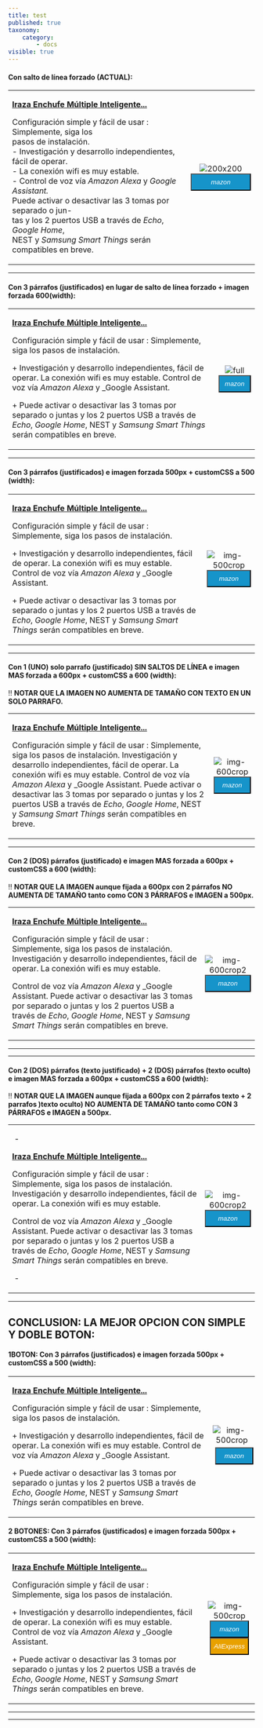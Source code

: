 ```yaml
---
title: test
published: true
taxonomy:
    category:
        - docs
visible: true
---
```


#### **Con salto de línea forzado (ACTUAL)**:

|  |  |
|:-------------|:-------------:|
| <p>[**Iraza Enchufe Múltiple Inteligente...**](https://amzn.to/2J7yf7y)</p><p>Configuración simple y fácil de usar : Simplemente, siga los<br />pasos de instalación.<br />- Investigación y desarrollo independientes, fácil de operar.<br />- La conexión wifi es muy estable.<br />- Control de voz vía _Amazon Alexa_ y _Google Assistant._<br /> Puede activar o desactivar las 3 tomas por separado o jun-<br />tas y los 2 puertos USB a través de _Echo_, _Google Home_,<br />NEST y _Samsung Smart Things_ serán compatibles en breve.</p> | <div> ![200x200][amzn-iraza] <a href="https://amzn.to/2J7yf7y" alt="amazon-link" target="_blank"><button type="button" style="color:#fff;background-color:#1694CA;width:100%;height:35px;"><i class="fa fa-amazon">mazon</i></button></a> </div> |

---

#### **Con 3 párrafos (justificados) en lugar de salto de línea forzado + imagen forzada 600(width)**:

|  |  |
|:------|:-----------------------:|
| <p>[**Iraza Enchufe Múltiple Inteligente...**](https://amzn.to/2J7yf7y)</p><p>Configuración simple y fácil de usar : Simplemente, siga los pasos de instalación.</p><p>+ Investigación y desarrollo independientes, fácil de operar. La conexión wifi es muy estable. Control de voz vía _Amazon Alexa_ y _Google Assistant.</p><p>+ Puede activar o desactivar las 3 tomas por separado o juntas y los 2 puertos USB a través de _Echo_, _Google Home_, NEST y _Samsung Smart Things_ serán compatibles en breve.</p> | <div> ![full][amzn-iraza2] <a href="https://amzn.to/2J7yf7y" alt="amazon-link" target="_blank"><button type="button" style="color:#fff;background-color:#1694CA;width:100%;height:35px;"><i class="fa fa-amazon">mazon</i></button></a> </div> |

---

#### **Con 3 párrafos (justificados) e imagen forzada 500px + customCSS a 500 (width)**:

|  |  |
|:------|:-----------------------:|
| <p>[**Iraza Enchufe Múltiple Inteligente...**](https://amzn.to/2J7yf7y)</p><p>Configuración simple y fácil de usar : Simplemente, siga los pasos de instalación.</p><p>+ Investigación y desarrollo independientes, fácil de operar. La conexión wifi es muy estable. Control de voz vía _Amazon Alexa_ y _Google Assistant.</p><p>+ Puede activar o desactivar las 3 tomas por separado o juntas y los 2 puertos USB a través de _Echo_, _Google Home_, NEST y _Samsung Smart Things_ serán compatibles en breve.</p> | <div> ![img-500crop][amzn-iraza3] <a href="https://amzn.to/2J7yf7y" alt="amazon-link" target="_blank"><button type="button" style="color:#fff;background-color:#1694CA;width:100%;height:35px;"><i class="fa fa-amazon">mazon</i></button></a> </div> |

---

#### **Con 1 (UNO) solo parrafo (justificado) SIN SALTOS DE LÍNEA e imagen MAS forzada a 600px + customCSS a 600 (width)**:

!! **NOTAR QUE LA IMAGEN NO AUMENTA DE TAMAÑO CON TEXTO EN UN SOLO PARRAFO.**

|  |  |
|:------|:-----------------------:|
| <p>[**Iraza Enchufe Múltiple Inteligente...**](https://amzn.to/2J7yf7y)</p><p>Configuración simple y fácil de usar : Simplemente, siga los pasos de instalación. Investigación y desarrollo independientes, fácil de operar. La conexión wifi es muy estable. Control de voz vía _Amazon Alexa_ y _Google Assistant. Puede activar o desactivar las 3 tomas por separado o juntas y los 2 puertos USB a través de _Echo_, _Google Home_, NEST y _Samsung Smart Things_ serán compatibles en breve.</p> | <div> ![img-600crop][amzn-iraza4] <a href="https://amzn.to/2J7yf7y" alt="amazon-link" target="_blank"><button type="button" style="color:#fff;background-color:#1694CA;width:100%;height:35px;"><i class="fa fa-amazon">mazon</i></button></a> </div> |

---

#### **Con 2 (DOS) párrafos (justificado) e imagen MAS forzada a 600px + customCSS a 600 (width)**:

!! **NOTAR QUE LA IMAGEN aunque fijada a 600px con 2 párrafos NO AUMENTA DE TAMAÑO tanto como CON 3 PÁRRAFOS e IMAGEN a 500px.**

|  |  |
|:------|:-----------------------:|
| <p>[**Iraza Enchufe Múltiple Inteligente...**](https://amzn.to/2J7yf7y)</p><p>Configuración simple y fácil de usar : Simplemente, siga los pasos de instalación. Investigación y desarrollo independientes, fácil de operar. La conexión wifi es muy estable.</p><p>Control de voz vía _Amazon Alexa_ y _Google Assistant. Puede activar o desactivar las 3 tomas por separado o juntas y los 2 puertos USB a través de _Echo_, _Google Home_, NEST y _Samsung Smart Things_ serán compatibles en breve.</p> | <div> ![img-600crop2][amzn-iraza5] <a href="https://amzn.to/2J7yf7y" alt="amazon-link" target="_blank"><button type="button" style="color:#fff;background-color:#1694CA;width:100%;height:35px;"><i class="fa fa-amazon">mazon</i></button></a> </div> |

---

---

#### **Con 2 (DOS) párrafos (texto justificado) + 2 (DOS) párrafos (texto oculto) e imagen MAS forzada a 600px + customCSS a 600 (width)**:

!! **NOTAR QUE LA IMAGEN aunque fijada a 600px con 2 párrafos texto + 2 parrafos )texto oculto) NO AUMENTA DE TAMAÑO tanto como CON 3 PÁRRAFOS e IMAGEN a 500px.**

|  |  |
|:------|:-----------------------:|
| <p>&nbsp;-</p> <p>[**Iraza Enchufe Múltiple Inteligente...**](https://amzn.to/2J7yf7y)</p><p>Configuración simple y fácil de usar : Simplemente, siga los pasos de instalación. Investigación y desarrollo independientes, fácil de operar. La conexión wifi es muy estable.</p><p>Control de voz vía _Amazon Alexa_ y _Google Assistant. Puede activar o desactivar las 3 tomas por separado o juntas y los 2 puertos USB a través de _Echo_, _Google Home_, NEST y _Samsung Smart Things_ serán compatibles en breve.</p> <p>&nbsp;-</p> | <div> ![img-600crop2][amzn-iraza5] <a href="https://amzn.to/2J7yf7y" alt="amazon-link" target="_blank"><button type="button" style="color:#fff;background-color:#1694CA;width:100%;height:35px;"><i class="fa fa-amazon">mazon</i></button></a> </div> |

---

## CONCLUSION: LA MEJOR OPCION CON SIMPLE Y DOBLE BOTON:

#### 1BOTON: **Con 3 párrafos (justificados) e imagen forzada 500px + customCSS a 500 (width)**:

|  |  |
|:------|:-----------------------:|
| <p>[**Iraza Enchufe Múltiple Inteligente...**](https://amzn.to/2J7yf7y)</p><p>Configuración simple y fácil de usar : Simplemente, siga los pasos de instalación.</p><p>+ Investigación y desarrollo independientes, fácil de operar. La conexión wifi es muy estable. Control de voz vía _Amazon Alexa_ y _Google Assistant.</p><p>+ Puede activar o desactivar las 3 tomas por separado o juntas y los 2 puertos USB a través de _Echo_, _Google Home_, NEST y _Samsung Smart Things_ serán compatibles en breve.</p> | <div> ![img-500crop][amzn-iraza3] </div> <div> <a href="https://amzn.to/2J7yf7y" alt="amazon-link" target="_blank"><button type="button" style="color:#fff;background-color:#1694CA;width:100%;height:35px;margin:5px;"><i class="fa fa-amazon">mazon</i></button></a> </div> |

#### 2 BOTONES: **Con 3 párrafos (justificados) e imagen forzada 500px + customCSS a 500 (width)**:

|  |  |
|:------|:-----------------------:|
| <p>[**Iraza Enchufe Múltiple Inteligente...**](https://amzn.to/2J7yf7y)</p><p>Configuración simple y fácil de usar : Simplemente, siga los pasos de instalación.</p><p>+ Investigación y desarrollo independientes, fácil de operar. La conexión wifi es muy estable. Control de voz vía _Amazon Alexa_ y _Google Assistant.</p><p>+ Puede activar o desactivar las 3 tomas por separado o juntas y los 2 puertos USB a través de _Echo_, _Google Home_, NEST y _Samsung Smart Things_ serán compatibles en breve.</p> | <div> ![img-500crop][amzn-iraza3] </div> <div> <a href="https://amzn.to/2WtK7DW" alt="amazon-link" target="_blank"><button type="button" style="color:#fff;background-color:#1694CA;width:92%;height:35px;"><i class="fa fa-amazon">mazon</i></button></a> </div><div> <a href="http://bit.ly/2V1LpVr" alt="AlieExpress-link" target="_blank"><button type="button" style="color:#fff;background-color:#e8a100;width:92%;height:35px;"><i class="fa fa-shopping-cart"> AliExpress</i></button></a> </div> |

---

<!--- REFERENCIA A IMAGENES AL PIE DEl ARTÍCULO --->

[amzn-iraza]: user://pages/03.enchufes-Inteligentes/02.regletas-wifi/iraza.png?lightbox=1024&cropResize=200,200
[amzn-iraza2]: user://pages/03.enchufes-Inteligentes/02.regletas-wifi/iraza.png?lightbox=1024&cropResize=600,600
[amzn-iraza3]: user://pages/03.enchufes-Inteligentes/02.regletas-wifi/iraza.png?lightbox=1024&cropResize=500,500
[amzn-iraza4]: user://pages/03.enchufes-Inteligentes/02.regletas-wifi/iraza.png?lightbox=1024&cropResize=600,600
[amzn-iraza5]: user://pages/03.enchufes-Inteligentes/02.regletas-wifi/iraza.png?lightbox=1024&cropResize=600,600


---
